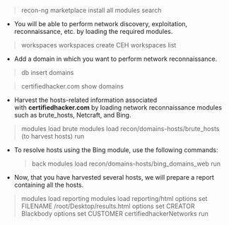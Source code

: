 > recon-ng
> marketplace install all
> modules search

- You will be able to perform network discovery, exploitation, reconnaissance, etc. by loading the required modules.

> workspaces
> workspaces create CEH
> workspaces list

- Add a domain in which you want to perform network reconnaissance.

> db insert domains

> certifiedhacker.com
> show domains

- Harvest the hosts-related information associated with **certifiedhacker.com** by loading network reconnaissance modules such as brute_hosts, Netcraft, and Bing.

> modules load brute
> modules load recon/domains-hosts/brute_hosts
(to harvest hosts)
> run


- To resolve hosts using the Bing module, use the following commands:
	> back
	> modules load recon/domains-hosts/bing_domains_web
	> run
	
- Now, that you have harvested several hosts, we will prepare a report containing all the hosts.

> modules load reporting
> modules load reporting/html
> options set FILENAME /root/Desktop/results.html
> options set CREATOR Blackbody
> options set CUSTOMER certifiedhackerNetworks
> run

